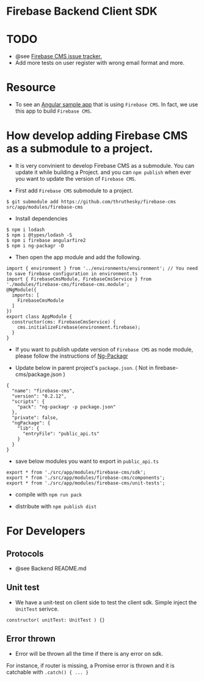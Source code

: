 # Firebase Backend Client SDK

# TODO

* @see [Firebase CMS issue tracker.](https://github.com/thruthesky/firebase-cms/issues)
* Add more tests on user register with wrong email format and more.


# Resource

* To see an [Angular sample app](https://github.com/thruthesky/firebase-cms-app) that is using `Firebase CMS`. In fact, we use this app to build `Firebase CMS`.

# How develop adding Firebase CMS as a submodule to a project.

* It is very convinient to develop Firebase CMS as a submodule. You can update it while building a Project. and you can `npm publish` when ever you want to update the version of `Firebase CMS`.


* First add `Firebase CMS` submodule to a project.
````
$ git submodule add https://github.com/thruthesky/firebase-cms src/app/modules/firebase-cms
````

* Install dependencies
````
$ npm i lodash
$ npm i @types/lodash -S
$ npm i firebase angularfire2
$ npm i ng-packagr -D
````

* Then open the app module and add the following.
````
import { environment } from '../environments/environment'; // You need to save firebase configuration in environment.ts
import { FirebaseCmsModule, FirebaseCmsService } from './modules/firebase-cms/firebase-cms.module';
@NgModule({
  imports: [
    FirebaseCmsModule
  ]
})
export class AppModule {
  constructor(cms: FirebaseCmsService) {
    cms.initializeFirebase(environment.firebase);
  }
}
````

* If you want to publish update version of `Firebase CMS` as node module, please follow the instructions of [Ng-Packagr](https://github.com/dherges/ng-packagr)

 * Update below in parent project's `package.json`. ( Not in firebase-cms/package.json )

````
{
  "name": "firebase-cms",
  "version": "0.2.12",
  "scripts": {
    "pack": "ng-packagr -p package.json"
  },
  "private": false,
  "ngPackage": {
    "lib": {
      "entryFile": "public_api.ts"
    }
  }
}
````

 * save below modules you want to export in `public_api.ts`
````
export * from './src/app/modules/firebase-cms/sdk';
export * from './src/app/modules/firebase-cms/components';
export * from './src/app/modules/firebase-cms/unit-tests';
````

 * compile with `npm run pack`

 * distribute with `npm publish dist`






# For Developers


## Protocols

* @see Backend README.md


## Unit test

* We have a unit-test on client side to test the client sdk.
Simple inject the `UnitTest` serivce.
````
constructor( unitTest: UnitTest ) {}
````



## Error thrown

* Error will be thrown all the time if there is any error on sdk.

For instance, if router is missing, a Promise error is thrown and it is catchable with `.catch() { ... }`


